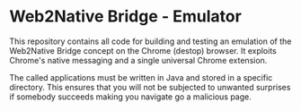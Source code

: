 # Web2Native Bridge - Emulator
This repository contains all code for building and testing an emulation of
the Web2Native Bridge concept on the Chrome (destop) browser.  It exploits
Chrome's native messaging and a single universal Chrome extension.

The called applications must be written in Java and stored in a specific
directory.  This ensures that you will not be subjected to unwanted
surprises if somebody succeeds making you navigate go a malicious page.
